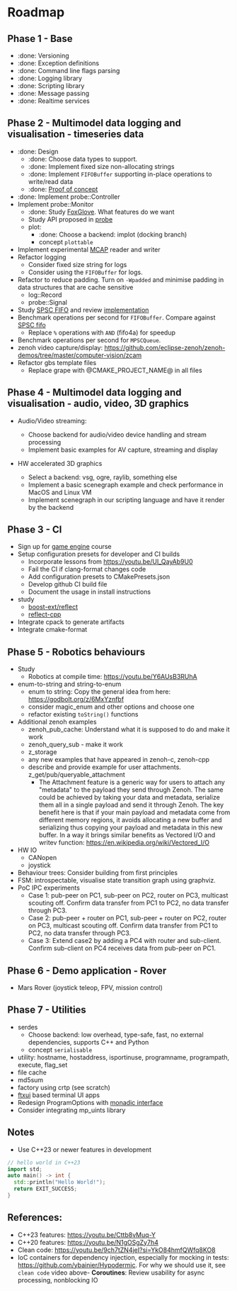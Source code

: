 # Roadmap

## Phase 1 - Base

- :done: Versioning
- :done: Exception definitions
- :done: Command line flags parsing
- :done: Logging library
- :done: Scripting library
- :done: Message passing
- :done: Realtime services  

## Phase 2 - Multimodel data logging and visualisation - timeseries data

- :done: Design
  - :done: Choose data types to support. 
  - :done: Implement fixed size non-allocating strings
  - :done: Implement `FIFOBuffer` supporting in-place operations to write/read data
  - :done: [Proof of concept](https://godbolt.org/z/hqf444erc)
- :done: Implement probe::Controller
- Implement probe::Monitor
  - :done: Study [FoxGlove](https://foxglove.dev/). What features do we want
  - Study API proposed in [probe](https://github.com/cvilas/probe)
  - plot:
    - :done: Choose a backend: implot (docking branch)
    - concept `plottable`
- Implement experimental [MCAP](https://github.com/foxglove/mcap/tree/main/cpp) reader and writer
- Refactor logging
  - Consider fixed size string for logs 
  - Consider using the `FIFOBuffer` for logs.
- Refactor to reduce padding. Turn on `-Wpadded` and minimise padding in data structures that are cache sensitive
  - log::Record
  - probe::Signal
- Study [SPSC FIFO](https://youtu.be/K3P_Lmq6pw0) and review [implementation](https://github.com/CharlesFrasch/cppcon2023)
- Benchmark operations per second for `FIFOBuffer`. Compare against [SPSC fifo](https://github.com/CharlesFrasch/cppcon2023)
  - Replace `%` operations with `AND` (fifo4a) for speedup 
- Benchmark operations per second for `MPSCQueue`.
- zenoh video capture/display: https://github.com/eclipse-zenoh/zenoh-demos/tree/master/computer-vision/zcam
- Refactor gbs template files
  - Replace grape with @CMAKE_PROJECT_NAME@ in all files

## Phase 4 - Multimodel data logging and visualisation - audio, video, 3D graphics

- Audio/Video streaming:
  - Choose backend for audio/video device handling and stream processing
  - Implement basic examples for AV capture, streaming and display

- HW accelerated 3D graphics
  - Select a backend: vsg, ogre, raylib, something else
  - Implement a basic scenegraph example and check performance in MacOS and Linux VM
  - Implement scenegraph in our scripting language and have it render by the backend

## Phase 3 - CI

- Sign up for [game engine](https://pikuma.com/courses/cpp-2d-game-engine-development) course
- Setup configuration presets for developer and CI builds
  - Incorporate lessons from https://youtu.be/UI_QayAb9U0
  - Fail the CI if clang-format changes code
  - Add configuration presets to CMakePresets.json
  - Develop github CI build file
  - Document the usage in install instructions
- study
  - [boost-ext/reflect](https://github.com/boost-ext/reflect)
  - [reflect-cpp](https://github.com/getml/reflect-cpp)
- Integrate cpack to generate artifacts 
- Integrate cmake-format

## Phase 5 - Robotics behaviours

- Study
  - Robotics at compile time: https://youtu.be/Y6AUsB3RUhA
- enum-to-string and string-to-enum
  - enum to string: Copy the general idea from here: <https://godbolt.org/z/6MxYznfbf>
  - consider magic_enum and other options and choose one
  - refactor existing `toString()` functions
- Additional zenoh examples
  - zenoh_pub_cache: Understand what it is supposed to do and make it work
  - zenoh_query_sub - make it work
  - z_storage
  - any new examples that have appeared in zenoh-c, zenoh-cpp
  - describe and provide example for user attachments. z_get/pub/queryable_attachment
    - The Attachment feature is a generic way for users to attach any "metadata" to the payload they send through Zenoh. The same could be achieved by taking your data and metadata, serialize them all in a single payload and send it through Zenoh. The key benefit here is that if your main payload and metadata come from different memory regions, it avoids allocating a new buffer and serializing thus copying your payload and metadata in this new buffer. In a way it brings similar benefits as Vectored I/O and writev function: https://en.wikipedia.org/wiki/Vectored_I/O
- HW IO
  - CANopen
  - joystick
- Behaviour trees: Consider building from first principles
- FSM: introspectable, visualise state transition graph using graphviz.
- PoC IPC experiments
  - Case 1: pub-peer on PC1, sub-peer on PC2, router on PC3, multicast scouting off. Confirm data transfer from PC1 to PC2, no data transfer through PC3.
  - Case 2: pub-peer + router on PC1, sub-peer + router on PC2, router on PC3, multicast scouting off. Confirm data transfer from PC1 to PC2, no data transfer through PC3.
  - Case 3: Extend case2 by adding a PC4 with router and sub-client. Confirm sub-client on PC4 receives data from pub-peer on PC1.

## Phase 6 - Demo application - Rover

- Mars Rover (joystick teleop, FPV, mission control)

## Phase 7 - Utilities

- serdes
  - Choose backend: low overhead, type-safe, fast, no external dependencies, supports C++ and Python
  - concept `serialisable`
- utility: hostname, hostaddress, isportinuse, programname, programpath, execute, flag_set
- file cache
- md5sum
- factory using crtp (see scratch)
- [ftxui](https://github.com/ArthurSonzogni/FTXUI) based terminal UI apps
- Redesign ProgramOptions with [monadic interface](https://youtu.be/kZ8rbhGgtv4)
- Consider integrating mp_uints library

## Notes

- Use C++23 or newer features in development

```c++
// hello world in C++23
import std;
auto main() -> int {
  std::println("Hello World!");
  return EXIT_SUCCESS;
}
```

## References:

- C++23 features: <https://youtu.be/Cttb8vMuq-Y>
- C++20 features: <https://youtu.be/N1gOSgZy7h4>
- Clean code: <https://youtu.be/9ch7tZN4jeI?si=YkO84hmfQWfq8KO8>
- IoC containers for dependency injection, especially for mocking in tests: <https://github.com/ybainier/Hypodermic>. For why we should use it, see `clean code` video above- **Coroutines**: Review usability for async processing, nonblocking IO
